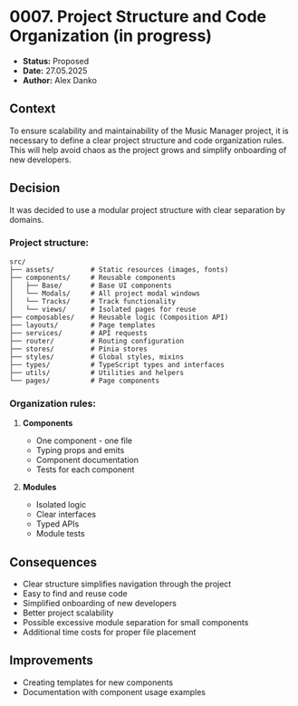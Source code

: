 # 0007. Project Structure and Code Organization (in progress)

- **Status:** Proposed 
- **Date:** 27.05.2025
- **Author:** Alex Danko

## Context

To ensure scalability and maintainability of the Music Manager project, it is necessary to define a clear project structure and code organization rules. This will help avoid chaos as the project grows and simplify onboarding of new developers.

## Decision

It was decided to use a modular project structure with clear separation by domains.

### Project structure:
```
src/
├── assets/         # Static resources (images, fonts)
├── components/     # Reusable components
│   ├── Base/       # Base UI components
│   └── Modals/     # All project modal windows
│   └── Tracks/     # Track functionality
│   └── views/      # Isolated pages for reuse
├── composables/    # Reusable logic (Composition API)
├── layouts/        # Page templates
├── services/       # API requests
├── router/         # Routing configuration
├── stores/         # Pinia stores
├── styles/         # Global styles, mixins
├── types/          # TypeScript types and interfaces
├── utils/          # Utilities and helpers
└── pages/          # Page components
```

### Organization rules:
1. **Components**
   - One component - one file
   - Typing props and emits
   - Component documentation
   - Tests for each component

2. **Modules**
   - Isolated logic
   - Clear interfaces
   - Typed APIs
   - Module tests

## Consequences
- Clear structure simplifies navigation through the project
- Easy to find and reuse code
- Simplified onboarding of new developers
- Better project scalability
- Possible excessive module separation for small components
- Additional time costs for proper file placement

## Improvements
- Creating templates for new components
- Documentation with component usage examples 